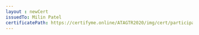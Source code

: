 ```yaml
--- 
layout : newCert 
issuedTo: Milin Patel 
certificatePath: https://certifyme.online/ATAGTR2020/img/cert/participant/MilinPatel_a39e9.png
--- 
```

